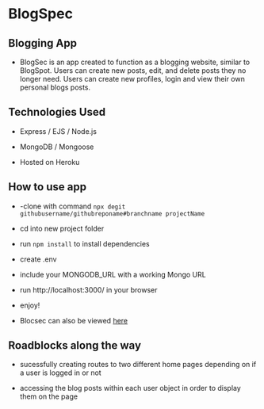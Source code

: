# BlogSpec

## Blogging App

- BlogSec is an app created to function as a blogging website, similar to BlogSpot. Users can create new posts, edit, and delete posts they no longer need. Users can create new profiles, login and view their own personal blogs posts. 

## Technologies Used

- Express / EJS / Node.js

- MongoDB / Mongoose 

- Hosted on Heroku

## How to use app

- -clone with command `npx degit githubusername/githubreponame#branchname projectName`

- cd into new project folder

- run `npm install` to install dependencies

- create .env

- include your MONGODB_URL with a working Mongo URL

- run http://localhost:3000/ in your browser

- enjoy!

- Blocsec can also be viewed [here](https://blogspec.herokuapp.com/)

## Roadblocks along the way

- sucessfully creating routes to two different home pages depending on if a user is logged in or not

- accessing the blog posts within each user object in order to display them on the page
